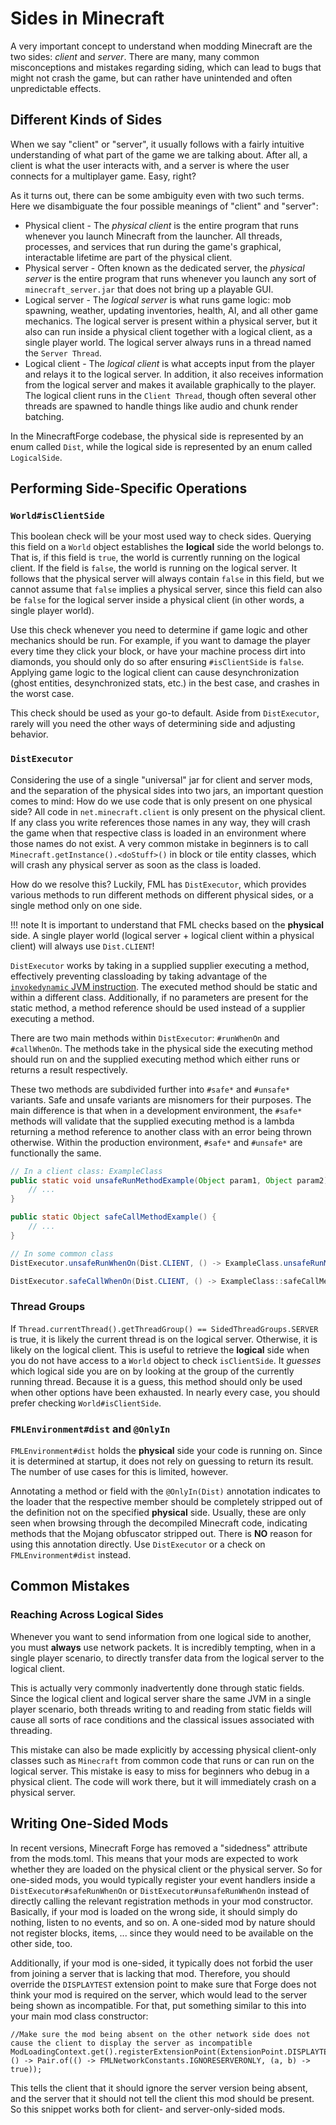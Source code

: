 Sides in Minecraft
===================

A very important concept to understand when modding Minecraft are the two sides: *client* and *server*. There are many, many common misconceptions and mistakes regarding siding, which can lead to bugs that might not crash the game, but can rather have unintended and often unpredictable effects.

Different Kinds of Sides
------------------------

When we say "client" or "server", it usually follows with a fairly intuitive understanding of what part of the game we are talking about. After all, a client is what the user interacts with, and a server is where the user connects for a multiplayer game. Easy, right?

As it turns out, there can be some ambiguity even with two such terms. Here we disambiguate the four possible meanings of "client" and "server":

* Physical client - The *physical client* is the entire program that runs whenever you launch Minecraft from the launcher. All threads, processes, and services that run during the game's graphical, interactable lifetime are part of the physical client.
* Physical server - Often known as the dedicated server, the *physical server* is the entire program that runs whenever you launch any sort of `minecraft_server.jar` that does not bring up a playable GUI.
* Logical server - The *logical server* is what runs game logic: mob spawning, weather, updating inventories, health, AI, and all other game mechanics. The logical server is present within a physical server, but it also can run inside a physical client together with a logical client, as a single player world. The logical server always runs in a thread named the `Server Thread`.
* Logical client - The *logical client* is what accepts input from the player and relays it to the logical server. In addition, it also receives information from the logical server and makes it available graphically to the player. The logical client runs in the `Client Thread`, though often several other threads are spawned to handle things like audio and chunk render batching.

In the MinecraftForge codebase, the physical side is represented by an enum called `Dist`, while the logical side is represented by an enum called `LogicalSide`.

Performing Side-Specific Operations
-----------------------------------

### `World#isClientSide`

This boolean check will be your most used way to check sides. Querying this field on a `World` object establishes the  **logical** side the world belongs to. That is, if this field is `true`, the world is currently running on the logical client. If the field is `false`, the world is running on the logical server. It follows that the physical server will always contain `false` in this field, but we cannot assume that `false` implies a physical server, since this field can also be `false` for the logical server inside a physical client (in other words, a single player world).

Use this check whenever you need to determine if game logic and other mechanics should be run. For example, if you want to damage the player every time they click your block, or have your machine process dirt into diamonds, you should only do so after ensuring `#isClientSide` is `false`. Applying game logic to the logical client can cause desynchronization (ghost entities, desynchronized stats, etc.) in the best case, and crashes in the worst case.

This check should be used as your go-to default. Aside from `DistExecutor`, rarely will you need the other ways of determining side and adjusting behavior.

### `DistExecutor`

Considering the use of a single "universal" jar for client and server mods, and the separation of the physical sides into two jars, an important question comes to mind: How do we use code that is only present on one physical side? All code in `net.minecraft.client` is only present on the physical client. If any class you write references those names in any way, they will crash the game when that respective class is loaded in an environment where those names do not exist. A very common mistake in beginners is to call `Minecraft.getInstance().<doStuff>()` in block or tile entity classes, which will crash any physical server as soon as the class is loaded.

How do we resolve this? Luckily, FML has `DistExecutor`, which provides various methods to run different methods on different physical sides, or a single method only on one side.

!!! note
    It is important to understand that FML checks based on the **physical** side. A single player world (logical server + logical client within a physical client) will always use `Dist.CLIENT`!

`DistExecutor` works by taking in a supplied supplier executing a method, effectively preventing classloading by taking advantage of the [`invokedynamic` JVM instruction][invokedynamic]. The executed method should be static and within a different class. Additionally, if no parameters are present for the static method, a method reference should be used instead of a supplier executing a method.

There are two main methods within `DistExecutor`: `#runWhenOn` and `#callWhenOn`. The methods take in the physical side the executing method should run on and the supplied executing method which either runs or returns a result respectively.

These two methods are subdivided further into `#safe*` and `#unsafe*` variants. Safe and unsafe variants are misnomers for their purposes. The main difference is that when in a development environment, the `#safe*` methods will validate that the supplied executing method is a lambda returning a method reference to another class with an error being thrown otherwise. Within the production environment, `#safe*` and `#unsafe*` are functionally the same.

```java
// In a client class: ExampleClass
public static void unsafeRunMethodExample(Object param1, Object param2) {
    // ...
}

public static Object safeCallMethodExample() {
    // ...
}

// In some common class
DistExecutor.unsafeRunWhenOn(Dist.CLIENT, () -> ExampleClass.unsafeRunMethodExample(var1, var2));

DistExecutor.safeCallWhenOn(Dist.CLIENT, () -> ExampleClass::safeCallMethodExample);

```

### Thread Groups

If `Thread.currentThread().getThreadGroup() == SidedThreadGroups.SERVER` is true, it is likely the current thread is on the logical server. Otherwise, it is likely on the logical client. This is useful to retrieve the **logical** side when you do not have access to a `World` object to check `isClientSide`. It *guesses* which logical side you are on by looking at the group of the currently running thread. Because it is a guess, this method should only be used when other options have been exhausted. In nearly every case, you should prefer checking `World#isClientSide`.

### `FMLEnvironment#dist` and `@OnlyIn`

`FMLEnvironment#dist` holds the **physical** side your code is running on. Since it is determined at startup, it does not rely on guessing to return its result. The number of use cases for this is limited, however.

Annotating a method or field with the `@OnlyIn(Dist)` annotation indicates to the loader that the respective member should be completely stripped out of the definition not on the specified **physical** side. Usually, these are only seen when browsing through the decompiled Minecraft code, indicating methods that the Mojang obfuscator stripped out. There is **NO** reason for using this annotation directly. Use `DistExecutor` or a check on `FMLEnvironment#dist` instead.

Common Mistakes
---------------

### Reaching Across Logical Sides

Whenever you want to send information from one logical side to another, you must **always** use network packets. It is incredibly tempting, when in a single player scenario, to directly transfer data from the logical server to the logical client.

This is actually very commonly inadvertently done through static fields. Since the logical client and logical server share the same JVM in a single player scenario, both threads writing to and reading from static fields will cause all sorts of race conditions and the classical issues associated with threading.

This mistake can also be made explicitly by accessing physical client-only classes such as `Minecraft` from common code that runs or can run on the logical server. This mistake is easy to miss for beginners who debug in a physical client. The code will work there, but it will immediately crash on a physical server.


Writing One-Sided Mods
----------------------

In recent versions, Minecraft Forge has removed a "sidedness" attribute from the mods.toml. This means that your mods are expected to work whether they are loaded on the physical client or the physical server. So for one-sided mods, you would typically register your event handlers inside a `DistExecutor#safeRunWhenOn` or `DistExecutor#unsafeRunWhenOn` instead of directly calling the relevant registration methods in your mod constructor. Basically, if your mod is loaded on the wrong side, it should simply do nothing, listen to no events, and so on. A one-sided mod by nature should not register blocks, items, ... since they would need to be available on the other side, too.

Additionally, if your mod is one-sided, it typically does not forbid the user from joining a server that is lacking that mod. Therefore, you should override the `DISPLAYTEST` extension point to make sure that Forge does not think your mod is required on the server, which would lead to the server being shown as incompatible. For that, put something similar to this into your main mod class constructor:
```
//Make sure the mod being absent on the other network side does not cause the client to display the server as incompatible
ModLoadingContext.get().registerExtensionPoint(ExtensionPoint.DISPLAYTEST, () -> Pair.of(() -> FMLNetworkConstants.IGNORESERVERONLY, (a, b) -> true));
```
This tells the client that it should ignore the server version being absent, and the server that it should not tell the client this mod should be present. So this snippet works both for client- and server-only-sided mods.

[invokedynamic]: https://docs.oracle.com/javase/specs/jvms/se8/html/jvms-6.html#jvms-6.5.invokedynamic
[dist]: #fmlenvironmentdist-and-onlyin
